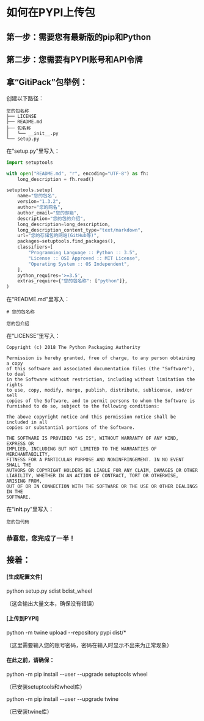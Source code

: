 # 如何在PYPI上传包

## 第一步：需要您有最新版的pip和Python
## 第二步：您需要有PYPI账号和API令牌

## 拿“GitiPack”包举例：
创建以下路径：
```
您的包名称
├── LICENSE
├── README.md
├── 包名称
│   └── __init__.py
└── setup.py
```

在“setup.py”里写入：
```Python
import setuptools

with open("README.md", "r", encoding="UTF-8") as fh:
    long_description = fh.read()

setuptools.setup(
    name="您的包名",
    version="1.3.2",
    author="您的网名",
    author_email="您的邮箱",
    description="您的包的介绍",
    long_description=long_description,
    long_description_content_type="text/markdown",
    url="您的存储包的网站(GitHub等)",
    packages=setuptools.find_packages(),
    classifiers=[
        "Programming Language :: Python :: 3.5",
        "License :: OSI Approved :: MIT License",
        "Operating System :: OS Independent",
    ],
    python_requires='>=3.5',
    extras_require={"您的包名称": ["python"]},
)
```

在“README.md”里写入：
```
# 您的包名称

您的包介绍
```

在“LICENSE”里写入：
```
Copyright (c) 2018 The Python Packaging Authority

Permission is hereby granted, free of charge, to any person obtaining a copy
of this software and associated documentation files (the "Software"), to deal
in the Software without restriction, including without limitation the rights
to use, copy, modify, merge, publish, distribute, sublicense, and/or sell
copies of the Software, and to permit persons to whom the Software is
furnished to do so, subject to the following conditions:

The above copyright notice and this permission notice shall be included in all
copies or substantial portions of the Software.

THE SOFTWARE IS PROVIDED "AS IS", WITHOUT WARRANTY OF ANY KIND, EXPRESS OR
IMPLIED, INCLUDING BUT NOT LIMITED TO THE WARRANTIES OF MERCHANTABILITY,
FITNESS FOR A PARTICULAR PURPOSE AND NONINFRINGEMENT. IN NO EVENT SHALL THE
AUTHORS OR COPYRIGHT HOLDERS BE LIABLE FOR ANY CLAIM, DAMAGES OR OTHER
LIABILITY, WHETHER IN AN ACTION OF CONTRACT, TORT OR OTHERWISE, ARISING FROM,
OUT OF OR IN CONNECTION WITH THE SOFTWARE OR THE USE OR OTHER DEALINGS IN THE
SOFTWARE.
```

在“__init__.py”里写入：
```
您的包代码
```

### 恭喜您，您完成了一半！

## 接着：

#### [生成配置文件]
python setup.py sdist bdist_wheel

（这会输出大量文本，确保没有错误）

#### [上传到PYPI]
python -m twine upload --repository pypi dist/*

（这里需要输入您的账号密码，密码在输入时显示不出来为正常现象）

#### 在此之前，请确保：
python -m pip install --user --upgrade setuptools wheel

（已安装setuptools和wheel库）

python -m pip install --user --upgrade twine

（已安装twine库）